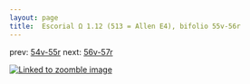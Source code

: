 ```yaml
---
layout: page
title:  Escorial Ω 1.12 (513 = Allen E4), bifolio 55v-56r
---
```


prev: [54v-55r](../54v-55r/) next: [56v-57r](../56v-57r/)



[![Linked to zoomble image](http://www.homermultitext.org/iipsrv?IIIF=/project/homer/pyramidal/deepzoom/hmt/e3bifolio/v1/E3_55v_56r.tif/full/2000,/0/default.jpg)](http://www.homermultitext.org/ict2/?urn=urn:cite2:hmt:e3bifolio.v1:E3_55v_56r)

